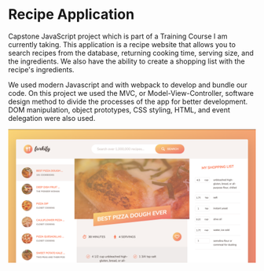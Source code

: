 # Recipe Application

Capstone JavaScript project which is part of a Training Course I am currently taking. This application is a recipe website that allows you to search recipes from the database, returning cooking time, serving size, and the ingredients. We also have the ability to create a shopping list with the recipe's ingredients. 

We used modern Javascript and with webpack to develop and bundle our code. On this project we used the MVC, or Model-View-Controller, software design method to divide the processes of the app for better development. DOM manipulation, object prototypes, CSS styling, HTML, and event delegation were also used.


![image](https://raw.githubusercontent.com/jeffponce/Recipe-App/master/dist/img/Final.png)
